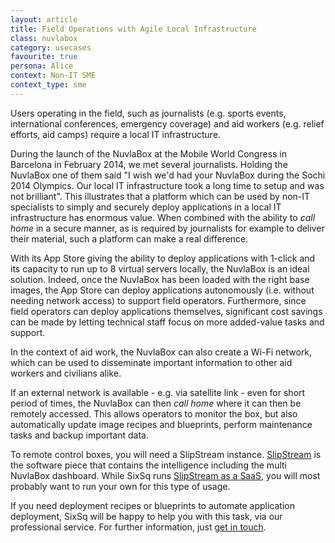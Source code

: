 ```yaml
---
layout: article
title: Field Operations with Agile Local Infrastructure
class: nuvlabox
category: usecases
favourite: true
persona: Alice
context: Non-IT SME
context_type: sme
---
```


Users operating in the field, such as journalists (e.g. sports events, international conferences, emergency coverage) and aid workers (e.g. relief efforts, aid camps) require a local IT infrastructure.

During the launch of the NuvlaBox at the Mobile World Congress in Barcelona in February 2014, we met several journalists. Holding the NuvlaBox one of them said "I wish we'd had your NuvlaBox during the Sochi 2014 Olympics. Our local IT infrastructure took a long time to setup and was not brilliant". This illustrates that a platform which can be used by non-IT specialists to simply and securely deploy applications in a local IT infrastructure has enormous value. When combined with the ability to *call home* in a secure manner, as is required by journalists for example to deliver their material, such a platform can make a real difference.

With its App Store giving the ability to deploy applications with 1-click and its capacity to run up to 8 virtual servers locally, the NuvlaBox is an ideal solution. Indeed, once the NuvlaBox has been loaded with the right base images, the App Store can deploy applications autonomously (i.e. without needing network access) to support field operators. Furthermore, since field operators can deploy applications themselves, significant cost savings can be made by letting technical staff focus on more added-value tasks and support.

In the context of aid work, the NuvlaBox can also create a Wi-Fi network, which can be used to disseminate important information to other aid workers and civilians alike.

If an external network is available - e.g. via satellite link - even for short period of times, the NuvlaBox can then *call home* where it can then be remotely accessed. This allows operators to monitor the box, but also automatically update image recipes and blueprints, perform maintenance tasks and backup important data.

To remote control boxes, you will need a SlipStream instance. [SlipStream](/products/slipstream.html) is the software piece that contains the intelligence including the multi NuvlaBox dashboard. While SixSq runs [SlipStream as a SaaS](/products/slipstream-tryme.html), you will most probably want to run your own for this type of usage.

If you need deployment recipes or blueprints to automate application deployment, SixSq will be happy to help you with this task, via our professional service.  For further information, just [get in touch](mailto:info@sixsq.com).
